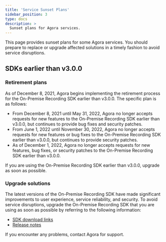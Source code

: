 ```yaml
---
title: 'Service Sunset Plans'
sidebar_position: 3
type: docs
description: >
  Sunset plans for Agora services.
---
```


This page provides sunset plans for some Agora services. You should prepare to replace or upgrade affected solutions in a timely fashion to avoid service disruptions.

## SDKs earlier than v3.0.0

### Retirement plans

As of December 8, 2021, Agora begins implementing the retirement process for the On-Premise Recording SDK earlier than v3.0.0. The specific plan is as follows:

- From December 8, 2021 until May 31, 2022, Agora no longer accepts requests for new features to the On-Premise Recording SDK earlier than v3.0.0, but continues to provide bug fixes and security patches.
- From June 1, 2022 until November 30, 2022, Agora no longer accepts requests for new features or bug fixes to the On-Premise Recording SDK earlier than v3.0.0, but continues to provide security patches.
- As of December 1, 2022, Agora no longer accepts requests for new features, bug fixes, or security patches to the On-Premise Recording SDK earlier than v3.0.0.

If you are using the On-Premise Recording SDK earlier than v3.0.0, upgrade as soon as possible.

### Upgrade solutions

The latest versions of the On-Premise Recording SDK have made significant improvements to user experience, service reliability, and security. To avoid service disruptions, upgrade the On-Premise Recording SDK that you are using as soon as possible by referring to the following information:

- [SDK download links](https://docs.agora.io/en/Recording/downloads)
- [Release notes](../reference/release-notes)

If you encounter any problems, contact Agora for support.
